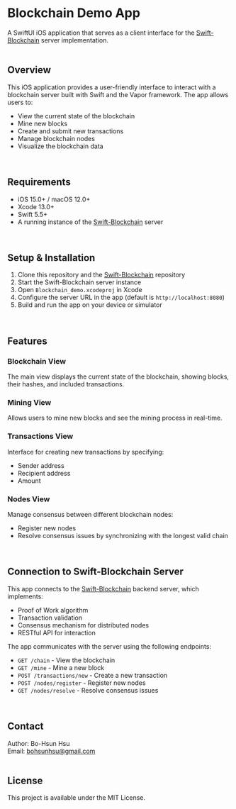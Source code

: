 # Blockchain Demo App

A SwiftUI iOS application that serves as a client interface for the [Swift-Blockchain](https://github.com/xiaohsun/Swift-Blockchain) server implementation.
<br/>
<br/>
  
## Overview

This iOS application provides a user-friendly interface to interact with a blockchain server built with Swift and the Vapor framework. The app allows users to:

- View the current state of the blockchain
- Mine new blocks
- Create and submit new transactions
- Manage blockchain nodes
- Visualize the blockchain data
<br/>
  
## Requirements

- iOS 15.0+ / macOS 12.0+
- Xcode 13.0+
- Swift 5.5+
- A running instance of the [Swift-Blockchain](https://github.com/xiaohsun/Swift-Blockchain) server
<br/>
  
## Setup & Installation

1. Clone this repository and the [Swift-Blockchain](https://github.com/xiaohsun/Swift-Blockchain) repository
2. Start the Swift-Blockchain server instance
3. Open `Blockchain_demo.xcodeproj` in Xcode
4. Configure the server URL in the app (default is `http://localhost:8080`)
5. Build and run the app on your device or simulator
<br/>
  
## Features

### Blockchain View
The main view displays the current state of the blockchain, showing blocks, their hashes, and included transactions.

### Mining View
Allows users to mine new blocks and see the mining process in real-time.

### Transactions View
Interface for creating new transactions by specifying:
- Sender address
- Recipient address
- Amount

### Nodes View
Manage consensus between different blockchain nodes:
- Register new nodes
- Resolve consensus issues by synchronizing with the longest valid chain
<br/>
  
## Connection to Swift-Blockchain Server

This app connects to the [Swift-Blockchain](https://github.com/xiaohsun/Swift-Blockchain) backend server, which implements:

- Proof of Work algorithm
- Transaction validation
- Consensus mechanism for distributed nodes
- RESTful API for interaction

The app communicates with the server using the following endpoints:

- `GET /chain` - View the blockchain
- `GET /mine` - Mine a new block
- `POST /transactions/new` - Create a new transaction
- `POST /nodes/register` - Register new nodes
- `GET /nodes/resolve` - Resolve consensus issues
<br/>
  
## Contact

Author: Bo-Hsun Hsu  
Email: bohsunhsu@gmail.com
<br/>
<br/>
  
## License

This project is available under the MIT License. 
